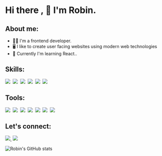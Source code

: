 # Hi there , :wave: I'm Robin.

## About me:

- :man_technologist: I'm a frontend developer.
- :desktop_computer: I like to create user facing websites using modern web technologies
- :notebook_with_decorative_cover: Currently I'm learning React..

## Skills:

<img src ="https://img.shields.io/badge/React-20232A?style=for-the-badge&logo=react&logoColor=61DAFB"/>&nbsp;
<img src="https://img.shields.io/badge/JavaScript-323330?style=for-the-badge&logo=javascript&logoColor=F7DF1E"/>&nbsp;
<img src ="https://img.shields.io/badge/Tailwind_CSS-38B2AC?style=for-the-badge&logo=tailwind-css&logoColor=white"/>&nbsp;
<img src ="https://img.shields.io/badge/CSS3-1572B6?style=for-the-badge&logo=css3&logoColor=white"/>&nbsp;
<img src ="https://img.shields.io/badge/HTML5-E34F26?style=for-the-badge&logo=html5&logoColor=white"/>&nbsp;
<img src ="https://img.shields.io/badge/PYTHON-FFFFFF?style=for-the-badge&logo=python&logoColor=blue"/>&nbsp;

## Tools:

<img src ="https://img.shields.io/badge/Git-FFFFFF?style=for-the-badge&logo=git&logoColor=orange"/>&nbsp;
<img src ="https://img.shields.io/badge/GitHub-100000?style=for-the-badge&logo=github&logoColor=white"/>&nbsp;
<img src ="https://img.shields.io/badge/Netlify-00C7B7?style=for-the-badge&logo=netlify&logoColor=white"/>&nbsp;
<img src ="https://img.shields.io/badge/VSCode-0078D4?style=for-the-badge&logo=visual%20studio%20code&logoColor=white"/>&nbsp;
<img src="https://img.shields.io/badge/VIM-%2311AB00.svg?&style=for-the-badge&logo=vim&logoColor=white"/>&nbsp;
<img src="https://img.shields.io/badge/Ubuntu-E95420?style=for-the-badge&logo=ubuntu&logoColor=white"/>&nbsp;
<img src="https://img.shields.io/badge/Linux-FCC624?style=for-the-badge&logo=linux&logoColor=black"/>&nbsp;

## Let's connect:

<a href="https://www.twitter.com/haddercone"><img src ="https://img.shields.io/badge/Twitter-1DA1F2?style=for-the-badge&logo=twitter&logoColor=white"/>&nbsp;</a>
<a href="https://www.linkedin.com/in/haddercone">
<img src="https://img.shields.io/badge/LinkedIn-0077B5?style=for-the-badge&logo=linkedin&logoColor=white"/>
</a>
<br/>


![Robin's GitHub stats](https://github-readme-stats.vercel.app/api?username=haddercone&show_icons=true&theme=react)

<!--
[![Top Langs](https://github-readme-stats.vercel.app/api/top-langs/?username=haddercone&layout=compact)](https://github.com/haddercone/github-readme-stats)
-->

